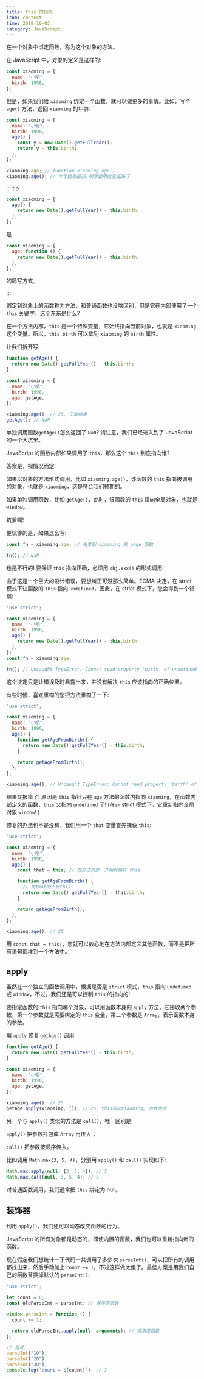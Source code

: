 ```yaml
---
title: this 的指向
icon: context
time: 2019-10-03
category: JavaScript
---
```


在一个对象中绑定函数，称为这个对象的方法。

在 JavaScript 中，对象的定义是这样的:

```js
const xiaoming = {
  name: "小明",
  birth: 1990,
};
```

但是，如果我们给 `xiaoming` 绑定一个函数，就可以做更多的事情。比如，写个 `age()` 方法，返回 `xiaoming` 的年龄:

```js
const xiaoming = {
  name: "小明",
  birth: 1990,
  age() {
    const y = new Date().getFullYear();
    return y - this.birth;
  },
};

xiaoming.age; // function xiaoming.age()
xiaoming.age(); // 今年调用是25,明年调用就变成26了
```

::: tip

```js
const xiaoming = {
  age() {
    return new Date().getFullYear() - this.birth;
  },
};
```

是

```js
const xiaoming = {
  age: function () {
    return new Date().getFullYear() - this.birth;
  },
};
```

的简写方式。

:::

绑定到对象上的函数称为方法，和普通函数也没啥区别，但是它在内部使用了一个 `this` 关键字，这个东东是什么?

在一个方法内部，`this` 是一个特殊变量，它始终指向当前对象，也就是 `xiaoming` 这个变量。所以，`this.birth` 可以拿到 `xiaoming` 的 `birth` 属性。

让我们拆开写:

```js
function getAge() {
  return new Date().getFullYear() - this.birth;
}

const xiaoming = {
  name: "小明",
  birth: 1990,
  age: getAge,
};

xiaoming.age(); // 25, 正常结果
getAge(); // NaN
```

单独调用函数`getAge()`怎么返回了 `NaN`? 请注意，我们已经进入到了 JavaScript 的一个大坑里。

JavaScript 的函数内部如果调用了 `this`，那么这个 `this` 到底指向谁?

答案是，视情况而定!

如果以对象的方法形式调用，比如 `xiaoming.age()`，该函数的 `this` 指向被调用的对象，也就是 `xiaoming`，这是符合我们预期的。

如果单独调用函数，比如 `getAge()`，此时，该函数的 `this` 指向全局对象，也就是 `window`。

坑爹啊!

更坑爹的是，如果这么写:

```js
const fn = xiaoming.age; // 先拿到 xiaoming 的 page 函数

fn(); // NaN
```

也是不行的! 要保证 `this` 指向正确，必须用 `obj.xxx()` 的形式调用!

由于这是一个巨大的设计错误，要想纠正可没那么简单。ECMA 决定，在 strict 模式下让函数的 `this` 指向 `undefined`，因此，在 strict 模式下，您会得到一个错误:

```js
"use strict";

const xiaoming = {
  name: "小明",
  birth: 1990,
  age() {
    return new Date().getFullYear() - this.birth;
  },
};
const fn = xiaoming.age;

fn(); // Uncaught TypeError: Cannot read property 'birth' of undefined
```

这个决定只是让错误及时暴露出来，并没有解决 `this` 应该指向的正确位置。

有些时候，喜欢重构的您把方法重构了一下:

```js
"use strict";

const xiaoming = {
  name: "小明",
  birth: 1990,
  age() {
    function getAgeFromBirth() {
      return new Date().getFullYear() - this.birth;
    }

    return getAgeFromBirth();
  },
};

xiaoming.age(); // Uncaught TypeError: Cannot read property 'birth' of undefined
```

结果又报错了! 原因是 `this` 指针只在 `age` 方法的函数内指向 `xiaoming`，在函数内部定义的函数，`this` 又指向 `undefined` 了! (在非 strict 模式下，它重新指向全局对象 `window`! )

修复的办法也不是没有，我们用一个 `that` 变量首先捕获 `this`:

```js
"use strict";

const xiaoming = {
  name: "小明",
  birth: 1990,
  age() {
    const that = this; // 在方法内部一开始就捕获 this

    function getAgeFromBirth() {
      // 用that而不是this
      return new Date().getFullYear() - that.birth;
    }

    return getAgeFromBirth();
  },
};

xiaoming.age(); // 25
```

用 `const that = this;`，您就可以放心地在方法内部定义其他函数，而不是把所有语句都堆到一个方法中。

## apply

虽然在一个独立的函数调用中，根据是否是 `strict` 模式，`this` 指向 `undefined` 或 `window`，不过，我们还是可以控制 `this` 的指向的!

要指定函数的 `this` 指向哪个对象，可以用函数本身的 `apply` 方法，它接收两个参数，第一个参数就是需要绑定的 `this` 变量，第二个参数是 `Array`，表示函数本身的参数。

用 `apply` 修复 `getAge()` 调用:

```js
function getAge() {
  return new Date().getFullYear() - this.birth;
}

const xiaoming = {
  name: "小明",
  birth: 1990,
  age: getAge,
};

xiaoming.age(); // 25
getAge.apply(xiaoming, []); // 25, this指向xiaoming, 参数为空
```

另一个与 `apply()` 类似的方法是 `call()`，唯一区别是:

`apply()` 把参数打包成 `Array` 再传入；

`call()` 把参数按顺序传入。

比如调用 `Math.max(3, 5, 4)`，分别用 `apply()` 和 `call()` 实现如下:

```js
Math.max.apply(null, [3, 5, 4]); // 5
Math.max.call(null, 3, 5, 4); // 5
```

对普通函数调用，我们通常把 `this` 绑定为 null。

## 装饰器

利用 `apply()`，我们还可以动态改变函数的行为。

JavaScript 的所有对象都是动态的，即使内置的函数，我们也可以重新指向新的函数。

现在假定我们想统计一下代码一共调用了多少次 `parseInt()`，可以把所有的调用都找出来，然后手动加上 `count += 1`，不过这样做太傻了。最佳方案是用我们自己的函数替换掉默认的 `parseInt()`:

```js
"use strict";

let count = 0;
const oldParseInt = parseInt; // 保存原函数

window.parseInt = function () {
  count += 1;

  return oldParseInt.apply(null, arguments); // 调用原函数
};

// 测试:
parseInt("10");
parseInt("20");
parseInt("30");
console.log(`count = ${count}`); // 3
```
